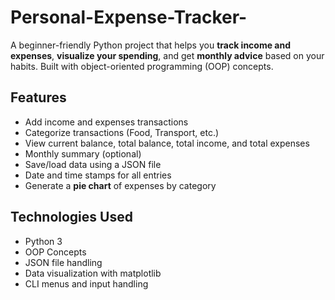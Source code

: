 # Personal-Expense-Tracker-

A beginner-friendly Python project that helps you **track income and expenses**, **visualize your spending**, and get **monthly advice** based on your habits. Built with object-oriented programming (OOP) concepts.

## Features
- Add income and expenses transactions
- Categorize transactions (Food, Transport, etc.)
- View current balance, total balance, total income, and total expenses
- Monthly summary (optional)
- Save/load data using a JSON file
- Date and time stamps for all entries
- Generate a **pie chart** of expenses by category
  
## Technologies Used
- Python 3
- OOP Concepts
- JSON file handling
- Data visualization with matplotlib
-  CLI menus and input handling
